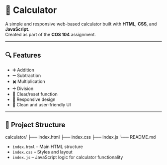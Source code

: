 # 🧮 Calculator

A simple and responsive web-based calculator built with **HTML**, **CSS**, and **JavaScript**.  
Created as part of the **COS 104** assignment.

---

## 🔍 Features

- ➕ Addition  
- ➖ Subtraction  
- ✖️ Multiplication  
- ➗ Division  
- 🧼 Clear/reset function  
- 📱 Responsive design  
- 🎨 Clean and user-friendly UI  

---

## 📁 Project Structure

calculator/
├── index.html
├── index.css
├── index.js
└── README.md

- `index.html` – Main HTML structure  
- `index.css` – Styles and layout  
- `index.js` – JavaScript logic for calculator functionality 
